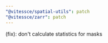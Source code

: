 ```yaml
---
"@vitessce/spatial-utils": patch
"@vitessce/zarr": patch
---
```


(fix): don't calculate statistics for masks
